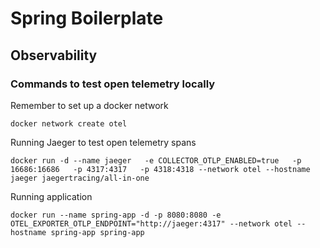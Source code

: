 # Spring Boilerplate

## Observability

### Commands to test open telemetry locally

Remember to set up a docker network
```
docker network create otel
```
Running Jaeger to test open telemetry spans

```
docker run -d --name jaeger   -e COLLECTOR_OTLP_ENABLED=true   -p 16686:16686   -p 4317:4317   -p 4318:4318 --network otel --hostname jaeger jaegertracing/all-in-one
```

Running application
```
docker run --name spring-app -d -p 8080:8080 -e OTEL_EXPORTER_OTLP_ENDPOINT="http://jaeger:4317" --network otel --hostname spring-app spring-app
```
